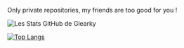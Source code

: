 Only private repositories, my friends are too good for you !

![Les Stats GitHub de Glearky](https://github-readme-stats.vercel.app/api?username=glearky&show_icons=true&theme=dracula)

[![Top Langs](https://github-readme-stats.vercel.app/api/top-langs/?username=glearky&layout=compact&theme=dracula)](https://github.com/glearky/github-readme-stats)
